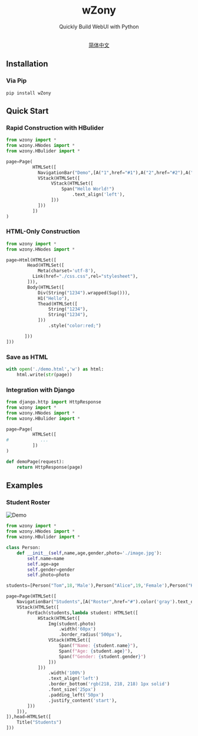 <div align='center'>
  <h1>wZony</h1>
  <p>Quickly Build WebUI with Python</p>
  <br/>
  <a href='./docs/cn_zh.md'>简体中文</a>
</div>





## Installation



### Via Pip

```
pip install wZony
```





## Quick Start



### Rapid Construction with HBulider

```Python
from wzony import *
from wzony.HNodes import *
from wzony.HBulider import *

page=Page(
          HTMLSet([
            NavigationBar("Demo",[A("1",href="#1"),A("2",href="#2"),A("1",href="#3")]),
            VStack(HTMLSet([
                 VStack(HTMLSet([
                     Span("Hello World!")
                         .text_align('left'),
                 ]))
            ]))
          ])
)
```



### HTML-Only Construction

```Python
from wzony import *
from wzony.HNodes import *

page=Html(HTMLSet([
        Head(HTMLSet([
        	Meta(charset='utf-8'),
          Link(href="./css.css",rel="stylesheet"),
        ])),
        Body(HTMLSet([
            Div(String("1234").wrapped(Sup())),
            H1("Hello"),
            Thead(HTMLSet([
                String("1234"),
                String("1234"),
            ]))
                .style("color:red;")

       ]))
]))
```



### Save as HTML

```Python
with open('./demo.html','w') as html:
    html.write(str(page))
```



### Integration with Django

```Python
from django.http import HttpResponse
from wzony import *
from wzony.HNodes import *
from wzony.HBulider import *

page=Page(
          HTMLSet([
#            ...
          ])
)

def demoPage(request):
    return HttpResponse(page)
```



## Examples

### Student Roster

![Demo](./docs/imgs/demo1.png)

```Python
from wzony import *
from wzony.HNodes import *
from wzony.HBulider import *

class Person:
    def __init__(self,name,age,gender,photo='./image.jpg'):
        self.name=name
        self.age=age
        self.gender=gender
        self.photo=photo

students=[Person("Tom",18,'Male'),Person("Alice",19,'Female'),Person("Ken",20,'Male')]

page=Page(HTMLSet([
    NavigationBar("Students",[A("Roster",href="#").color('gray').text_decoration('none')]),
    VStack(HTMLSet([
        ForEach(students,lambda student: HTMLSet([
            HStack(HTMLSet([
                Img(student.photo)
                    .width('60px')
                    .border_radius('500px'),
                VStack(HTMLSet([
                    Span(f"Name: {student.name}"),
                    Span(f"Age: {student.age}"),
                    Span(f"Gender: {student.gender}")
                ]))      
            ]))
                .width('100%')
                .text_align('left')
                .border_bottom('rgb(218, 218, 218) 1px solid')
                .font_size('25px')
                .padding_left('50px')
                .justify_content('start'),
        ]))
    ])), 
]),head=HTMLSet([
    Title("Students")
]))
```
